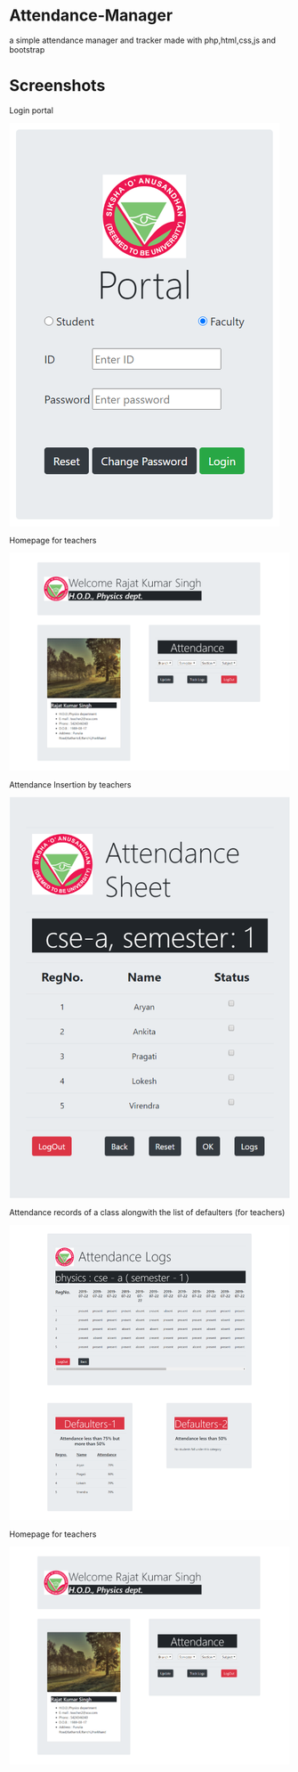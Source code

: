 # Attendance-Manager
a simple attendance manager and tracker made with php,html,css,js and bootstrap

# Screenshots

Login portal

![](assets/images/login.png)

Homepage for teachers

![](assets/images/welcome.png)

Attendance Insertion by teachers

![](assets/images/sheet.png)

Attendance records of a class alongwith the list of defaulters (for teachers)

![](assets/images/display1.png)

Homepage for teachers

![](assets/images/welcome.png)
